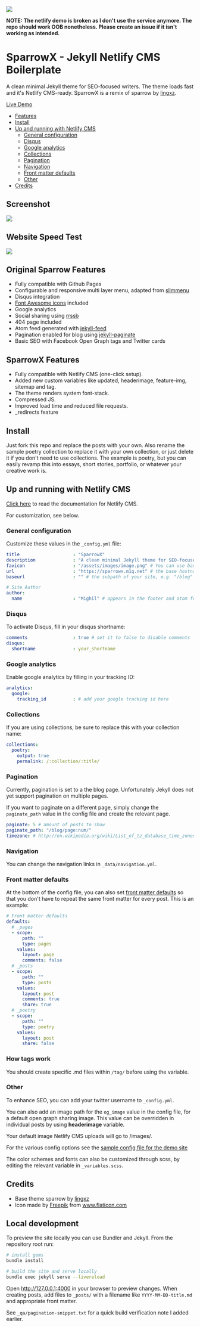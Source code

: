 <img src="https://img.shields.io/liberapay/receives/verfasor.svg?logo=liberapay">

**NOTE: The netlify demo is broken as I don't use the service anymore. The repo should work OOB nonetheless. Please create an issue if it isn't working as intended.**

# SparrowX - Jekyll Netlify CMS Boilerplate

A clean minimal Jekyll theme for SEO-focused writers. The theme loads fast and it's Netlify CMS-ready. SparrowX is a remix of sparrow by [lingxz](https://github.com/lingxz/sparrow).

[Live Demo](https://sparrowx.netlify.app)

- [Features](#features)
- [Install](#install)
- [Up and running with Netlify CMS](#up-and-running-with-netlify-cms)
    - [General configuration](#general-configuration)
    - [Disqus](#disqus)
    - [Google analytics](#google-analytics)
    - [Collections](#collections)
    - [Pagination](#pagination)
    - [Navigation](#navigation)
    - [Front matter defaults](#front-matter-defaults)
    - [Other](#other)
- [Credits](#credits)

## Screenshot 

![](screenshot.png)

## Website Speed Test 

![](pagespeed.png)

## Original Sparrow Features

- Fully compatible with Github Pages
- Configurable and responsive multi layer menu, adapted from [slimmenu](https://github.com/adnantopal/slimmenu)
- Disqus integration
- [Font Awesome icons](http://fontawesome.io/) included
- Google analytics
- Social sharing using [rrssb](https://www.rrssb.ml/)
- 404 page included
- Atom feed generated with [jekyll-feed](https://github.com/jekyll/jekyll-feed)
- Pagination enabled for blog using [jekyll-paginate](https://github.com/jekyll/jekyll-paginate)
- Basic SEO with Facebook Open Graph tags and Twitter cards

## SparrowX Features

-  Fully compatible with Netlify CMS (one-click setup).
-  Added new custom variables like updated, headerimage, feature-img, sitemap and tag.
-  The theme renders system font-stack.
-  Compressed JS.
-  Improved load time and reduced file requests.
-  _redirects feature

## Install

Just fork this repo and replace the posts with your own. Also rename the sample poetry collection to replace it with your own collection, or just delete it if you don't need to use collections. The example is poetry, but you can easily revamp this into essays, short stories, portfolio, or whatever your creative work is. 


## Up and running with Netlify CMS

[Click here](https://sparrowx.netlify.app/netlify-cms-jekyll-setup) to read the documentation for Netlify CMS.

For customization, see below. 

### General configuration

Customize these values in the `_config.yml` file: 

```yaml
title                    : "SparrowX"
description              : "A clean minimal Jekyll theme for SEO-focused writers."
favicon                  : "/assets/images/image.png" # You can use base64 encoded images.
url                      : "https://sparrowx.m1q.net" # the base hostname & protocol for your site e.g. "https://mmistakes.github.io"
baseurl                  : "" # the subpath of your site, e.g. "/blog" leave blank if no subpath

# Site Author
author:
  name                   : "Mighil" # appears in the footer and atom feed
```


### Disqus

To activate Disqus, fill in your disqus shortname: 

```yaml
comments                 : true # set it to false to disable comments
disqus:
  shortname              : your_shortname
```

### Google analytics

Enable google analytics by filling in your tracking ID: 

```yaml
analytics:
  google:
    tracking_id          : # add your google tracking id here
```

### Collections

If you are using collections, be sure to replace this with your collection name: 

```yaml
collections:
  poetry:
    output: true
    permalink: /:collection/:title/
```

### Pagination

Currently, pagination is set to a the blog page. Unfortunately Jekyll does not yet support pagination on multiple pages. 

If you want to paginate on a different page, simply change the `paginate_path` value in the config file and create the relevant page. 

```yaml
paginate: 5 # amount of posts to show
paginate_path: "/blog/page:num/"
timezone: # http://en.wikipedia.org/wiki/List_of_tz_database_time_zones
```

### Navigation

You can change the navigation links in `_data/navigation.yml`.

### Front matter defaults

At the bottom of the config file, you can also set [front matter defaults](https://jekyllrb.com/docs/configuration/#front-matter-defaults) so that you don't have to repeat the same front matter for every post. This is an example: 

```yaml
# Front matter defaults
defaults:
  # _pages
  - scope:
      path: ""
      type: pages
    values:
      layout: page
      comments: false
  # _posts
  - scope:
      path: ""
      type: posts
    values:
      layout: post
      comments: true
      share: true
  # _poetry
  - scope:
      path: ""
      type: poetry
    values:
      layout: post
      share: false
```

### How tags work

You should create specific .md files within ```/tag/``` before using the variable.

### Other

To enhance SEO, you can add your twitter username to `_config.yml`. 

You can also add an image path for the `og_image` value in the config file, for a default open graph sharing image. This value can be overridden in individual posts by using **headerimage** variable. 

Your default image Netlify CMS uploads will go to /images/.

For the various config options see the [sample config file for the demo site](https://github.com/mighildotcom/sparrowx/blob/master/_config.yml)

The color schemes and fonts can also be customized through scss, by editing the relevant variable in `_variables.scss`. 

## Credits

- Base theme sparrow by [lingxz](https://github.com/lingxz/sparrow)
- Icon made by [Freepik](https://www.freepik.com/) from www.flaticon.com 

## Local development

To preview the site locally you can use Bundler and Jekyll. From the repository root run:

```bash
# install gems
bundle install

# build the site and serve locally
bundle exec jekyll serve --livereload
```

Open http://127.0.0.1:4000 in your browser to preview changes. When creating posts, add files to `_posts/` with a filename like `YYYY-MM-DD-title.md` and appropriate front matter.

See `_qa/pagination-snippet.txt` for a quick build verification note I added earlier.
